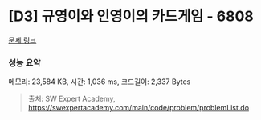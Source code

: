 # [D3] 규영이와 인영이의 카드게임 - 6808 

[문제 링크](https://swexpertacademy.com/main/code/problem/problemDetail.do?contestProbId=AWgv9va6HnkDFAW0) 

### 성능 요약

메모리: 23,584 KB, 시간: 1,036 ms, 코드길이: 2,337 Bytes



> 출처: SW Expert Academy, https://swexpertacademy.com/main/code/problem/problemList.do